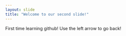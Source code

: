 ```yaml
---
layout: slide
title: "Welcome to our second slide!"
---
```

First time learning github!
Use the left arrow to go back!
